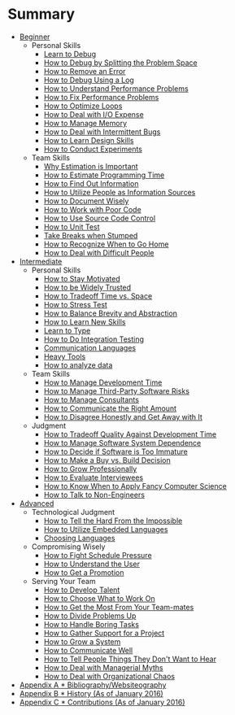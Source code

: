 # Summary
[//]: # (Version:1.0.0)
* [Beginner](1-Beginner/README.md)
    * Personal Skills
        * [Learn to Debug](1-Beginner/Personal-Skills/01-Learn-To-Debug.md)
        * [How to Debug by Splitting the Problem Space](1-Beginner/Personal-Skills/02-How-to-Debug-by-Splitting-the-Problem-Space.md)
        * [How to Remove an Error](1-Beginner/Personal-Skills/03-How-to-Remove-an-Error.md)
        * [How to Debug Using a Log](1-Beginner/Personal-Skills/04-How-to-Debug-Using-a-Log.md)
        * [How to Understand Performance Problems](1-Beginner/Personal-Skills/05-How-to-Understand-Performance-Problems.md)
        * [How to Fix Performance Problems](1-Beginner/Personal-Skills/06-How-to-Fix-Performance-Problems.md)
        * [How to Optimize Loops](1-Beginner/Personal-Skills/07-How-to-Optimize-Loops.md)
        * [How to Deal with I/O Expense](1-Beginner/Personal-Skills/08-How-to-Deal-with-IO-Expense.md)
        * [How to Manage Memory](1-Beginner/Personal-Skills/09-How-to-Manage-Memory.md)
        * [How to Deal with Intermittent Bugs](1-Beginner/Personal-Skills/10-How-to-Deal-with-Intermittent-Bugs.md)
        * [How to Learn Design Skills](1-Beginner/Personal-Skills/11-How-to-Learn-Design-Skills.md)
        * [How to Conduct Experiments](1-Beginner/Personal-Skills/12-How-to-Conduct-Experiments.md)
    * Team Skills
        * [Why Estimation is Important](1-Beginner/Team-Skills/01-Why-Estimation-is-Important.md)
        * [How to Estimate Programming Time](1-Beginner/Team-Skills/02-How-to-Estimate-Programming-Time.md)
        * [How to Find Out Information](1-Beginner/Team-Skills/03-How-to-Find-Out-Information.md)
        * [How to Utilize People as Information Sources](1-Beginner/Team-Skills/04-How-to-Utilize-People-as-Information-Sources.md)
        * [How to Document Wisely](1-Beginner/Team-Skills/05-How-to-Document-Wisely.md)
        * [How to Work with Poor Code](1-Beginner/Team-Skills/06-How-to-Work-with-Poor-Code.md)
        * [How to Use Source Code Control](1-Beginner/Team-Skills/07-How-to-Use-Source-Code-Control.md)
        * [How to Unit Test](1-Beginner/Team-Skills/08-How-to-Unit-Test.md)
        * [Take Breaks when Stumped](1-Beginner/Team-Skills/09-Take-Breaks-when-Stumped.md)
        * [How to Recognize When to Go Home](1-Beginner/Team-Skills/10-How-to-Recognize-When-to-Go-Home.md)
        * [How to Deal with Difficult People](1-Beginner/Team-Skills/11-How-to-Deal-with-Difficult-People.md)
* [Intermediate](2-Intermediate/README.md)
    * Personal Skills
        * [How to Stay Motivated](2-Intermediate/Personal-Skills/01-How-to-Stay-Motivated.md)
        * [How to be Widely Trusted](2-Intermediate/Personal-Skills/02-How-to-be-Widely-Trusted.md)
        * [How to Tradeoff Time vs. Space](2-Intermediate/Personal-Skills/03-How-to-Tradeoff-Time-vs-Space.md)
        * [How to Stress Test](2-Intermediate/Personal-Skills/04-How-to-Stress-Test.md)
        * [How to Balance Brevity and Abstraction](2-Intermediate/Personal-Skills/05-How-to-Balance-Brevity-and-Abstraction.md)
        * [How to Learn New Skills](2-Intermediate/Personal-Skills/06-How-to-Learn-New-Skills.md)
        * [Learn to Type](2-Intermediate/Personal-Skills/07-Learn-to-Type.md)
        * [How to Do Integration Testing](2-Intermediate/Personal-Skills/08-How-to-Do-Integration-Testing.md)
        * [Communication Languages](2-Intermediate/Personal-Skills/09-Communication-Languages.md)
        * [Heavy Tools](2-Intermediate/Personal-Skills/10-Heavy-Tools.md)
        * [How to analyze data](2-Intermediate/Personal-Skills/11-How-to-analyze-data.md)
    * Team Skills
        * [How to Manage Development Time](2-Intermediate/Team-Skills/01-How-to-Manage-Development-Time.md)
        * [How to Manage Third-Party Software Risks](2-Intermediate/Team-Skills/02-How-to-Manage-Third-Party-Software-Risks.md)
        * [How to Manage Consultants](2-Intermediate/Team-Skills/03-How-to-Manage-Consultants.md)
        * [How to Communicate the Right Amount](2-Intermediate/Team-Skills/04-How-to-Communicate-the-Right-Amount.md)
        * [How to Disagree Honestly and Get Away with It](2-Intermediate/Team-Skills/05-How-to-Disagree-Honestly-and-Get-Away-with-It.md)
    * Judgment
        * [How to Tradeoff Quality Against Development Time](2-Intermediate/Judgment/01-How-to-Tradeoff-Quality-Against-Development-Time.md)
        * [How to Manage Software System Dependence](2-Intermediate/Judgment/02-How-to-Manage-Software-System-Dependence.md)
        * [How to Decide if Software is Too Immature](2-Intermediate/Judgment/03-How-to-Decide-if-Software-is-Too-Immature.md)
        * [How to Make a Buy vs. Build Decision](2-Intermediate/Judgment/04-How-to-Make-a-Buy-vs-Build-Decision.md)
        * [How to Grow Professionally](2-Intermediate/Judgment/05-How-to-Grow-Professionally.md)
        * [How to Evaluate Interviewees](2-Intermediate/Judgment/06-How-to-Evaluate-Interviewees.md)
        * [How to Know When to Apply Fancy Computer Science](2-Intermediate/Judgment/07-How-to-Know-When-to-Apply-Fancy-Computer-Science.md)
        * [How to Talk to Non-Engineers](2-Intermediate/Judgment/08-How-to-Talk-to-Non-Engineers.md)
* [Advanced](3-Advanced/README.md)
    * Technological Judgment
        * [How to Tell the Hard From the Impossible](3-Advanced/Technical-Judgment/01-How-to-Tell-the-Hard-From-the-Impossible.md)
        * [How to Utilize Embedded Languages](3-Advanced/Technical-Judgment/02-How-to-Utilize-Embedded-Languages.md)
        * [Choosing Languages](3-Advanced/Technical-Judgment/03-Choosing-Languages.md)
    * Compromising Wisely
        * [How to Fight Schedule Pressure](3-Advanced/Compromising-Wisely/01-How-to-Fight-Schedule-Pressure.md)
        * [How to Understand the User](3-Advanced/Compromising-Wisely/02-How-to-Understand-the-User.md)
        * [How to Get a Promotion](3-Advanced/Compromising-Wisely/03-How-to-Get-a-Promotion.md)
    * Serving Your Team
        * [How to Develop Talent](3-Advanced/Serving-Your-Team/01-How-to-Develop-Talent.md)
        * [How to Choose What to Work On](3-Advanced/Serving-Your-Team/02-How-to-Choose-What-to-Work-On.md)
        * [How to Get the Most From Your Team-mates](3-Advanced/Serving-Your-Team/03-How-to-Get-the-Most-From-Your-Teammates.md)
        * [How to Divide Problems Up](3-Advanced/Serving-Your-Team/04-How-to-Divide-Problems-Up.md)
        * [How to Handle Boring Tasks](3-Advanced/Serving-Your-Team/05-How-to-Handle-Boring-Tasks.md)
        * [How to Gather Support for a Project](3-Advanced/Serving-Your-Team/06-How-to-Gather-Support-for-a-Project.md)
        * [How to Grow a System](3-Advanced/Serving-Your-Team/07-How-to-Grow-a-System.md)
        * [How to Communicate Well](3-Advanced/Serving-Your-Team/08-How-to-Communicate-Well.md)
        * [How to Tell People Things They Don't Want to Hear](3-Advanced/Serving-Your-Team/09-How-to-Tell-People-Things-They-Don't-Want-to-Hear.md)
        * [How to Deal with Managerial Myths](3-Advanced/Serving-Your-Team/10-How-to-Deal-with-Managerial-Myths.md)
        * [How to Deal with Organizational Chaos](3-Advanced/Serving-Your-Team/11-How-to-Deal-with-Organizational-Chaos.md)
* [Appendix A * Bibliography/Websiteography](5-Bibliography.md)
* [Appendix B * History (As of January 2016)](6-History.md)
* [Appendix C * Contributions (As of January 2016)](7-Contributions.md)
